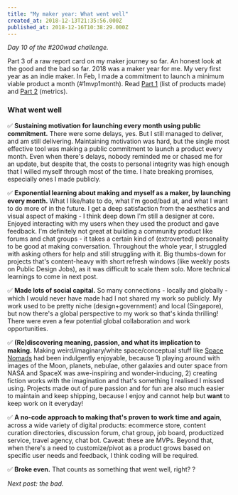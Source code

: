 ```yaml
---
title: "My maker year: What went well"
created_at: 2018-12-13T21:35:56.000Z
published_at: 2018-12-16T10:38:29.000Z
---
```

_Day 10 of the #200wad challenge._  

  

Part 3 of a raw report card on my maker journey so far. An honest look at the good and the bad so far. 2018 was a maker year for me. My very first year as an indie maker. In Feb, I made a commitment to launch a minimum viable product a month (#1mvp1month). Read [Part 1](https://200wordsaday.com/words/my-maker-year-in-products-made-5185c0f4273ac376) (list of products made) and [Part 2](https://200wordsaday.com/words/my-maker-year-in-metrics-7065c126121b4c1c) (metrics).  

  

### What went well

✅ **Sustaining motivation for launching every month using public commitment.** There were some delays, yes. But I still managed to deliver, and am still delivering. Maintaining motivation was hard, but the single most effective tool was making a public commitment to launch a product every month. Even when there's delays, nobody reminded me or chased me for an update, but despite that, the costs to personal integrity was high enough that I willed myself through most of the time. I hate breaking promises, especially ones I made publicly.

  

✅ **Exponential learning about making and myself as a maker, by launching every month.** What I like/hate to do, what I'm good/bad at, and what I want to do more of in the future. I get a deep satisfaction from the aesthetics and visual aspect of making - I think deep down I'm still a designer at core. Enjoyed interacting with my users when they used the product and gave feedback. I'm definitely not great at building a community product like forums and chat groups - it takes a certain kind of (extroverted) personality to be good at making conversation. Throughout the whole year, I struggled with asking others for help and still struggling with it. Big thumbs-down for projects that's content-heavy with short refresh windows (like weekly posts on Public Design Jobs), as it was difficult to scale them solo. More technical learnings to come in next post.  

  

✅ **Made lots of social capital.** So many connections - locally and globally - which I would never have made had I not shared my work so publicly. My work used to be pretty niche (design+government) and local (Singapore), but now there's a global perspective to my work so that's kinda thrilling! There were even a few potential global collaboration and work opportunities.  

  

✅ **(Re)discovering meaning, passion, and what its implication to making.** Making weird/imaginary/white space/conceptual stuff like [Space Nomads](http://space-nomads.com) had been indulgently enjoyable, because 1) playing around with images of the Moon, planets, nebulae, other galaxies and outer space from NASA and SpaceX was awe-inspiring and wonder-inducing, 2) creating fiction works with the imagination and that's something I realised I missed using. Projects made out of pure passion and for fun are also much easier to maintain and keep shipping, because I enjoy and cannot help but **want** to keep work on it everyday! 

  

✅ **A no-code approach to making that's proven to work time and again**, across a wide variety of digital products: ecommerce store, content curation directories, discussion forum, chat group, job board, productized service, travel agency, chat bot. Caveat: these are MVPs. Beyond that, when there's a need to customize/pivot as a product grows based on specific user needs and feedback, I think coding will be required.   

  

✅ **Broke even.** That counts as something that went well, right? ?

  

_Next post: the bad._
